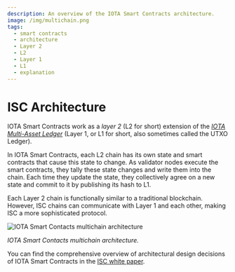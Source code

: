 ```yaml
---
description: An overview of the IOTA Smart Contracts architecture.
image: /img/multichain.png
tags:
  - smart contracts
  - architecture
  - Layer 2
  - L2
  - Layer 1
  - L1
  - explanation
---
```


# ISC Architecture

IOTA Smart Contracts work as a _layer 2_ (L2 for short) extension of the [_IOTA Multi-Asset
Ledger_](../protocols/stardust/core-concepts/multi-asset-ledger.md) (Layer 1, or L1 for short, also sometimes
called the UTXO Ledger).

In IOTA Smart Contracts, each L2 chain has its own state and smart contracts that cause this state to change.
As validator nodes execute the smart contracts, they tally these state changes and write them into the chain.
Each time they update the state, they collectively agree on a new state and commit to it by publishing its hash to L1.

Each Layer 2 chain is functionally similar to a traditional blockchain.
However, ISC chains can communicate with Layer 1 and each other, making ISC a more sophisticated protocol.

![IOTA Smart Contacts multichain architecture](/img/multichain.png 'Click to see the full-size image.')

_IOTA Smart Contacts multichain architecture._

You can find the comprehensive overview of architectural design decisions of IOTA Smart Contracts in the
[ISC white paper](https://files.iota.org/papers/ISC_WP_Nov_10_2021.pdf).
